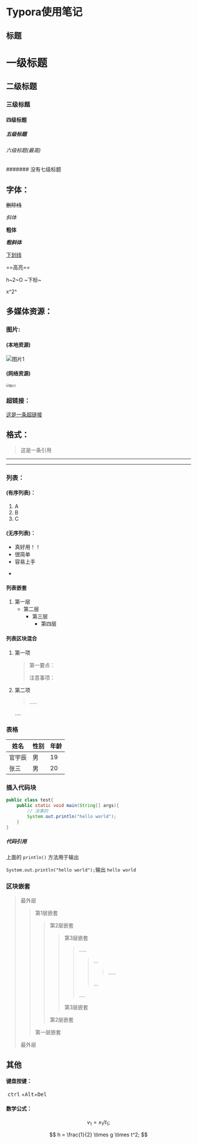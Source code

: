 

# Typora使用笔记

## 标题

# 一级标题
## 二级标题
### 三级标题
#### 四级标题
##### 五级标题

###### 六级标题(最高)

####### 没有七级标题

## 字体：

~~删除线~~

*斜体*

**粗体**

***粗斜体***

<u>下划线</u>

==高亮==

h~2~O ~下标~

x^2^

## 多媒体资源：

### 图片:

#### (本地资源)

![图片1](E:\下载文件\wallhaven-13mk9v_1920x1080.png)

#### (网络资源)

<img src="https://timgsa.baidu.com/timg?image&amp;quality=80&amp;size=b9999_10000&amp;sec=1580637688091&amp;di=58877813463e01f35095fb5dd32d1955&amp;imgtype=0&amp;src=http%3A%2F%2Fi1.sinaimg.cn%2Fent%2Fd%2F2008-06-04%2FU105P28T3D2048907F326DT20080604225106.jpg" alt="图片2" style="zoom:50%;" />



### 超链接：

[这是一条超链接](https://baidu.com/)

## 格式：



> 这是一条引用

***

---

### 列表：

#### (有序列表)：

1. A
2. B
3. C



#### (无序列表)：

- 真好用！！
- 很简单
- 容易上手

+ 

#### 列表嵌套

1. 第一层
   - 第二层
     - 第三层
       - 第四层

#### 列表区块混合

1. 第一项

   > 第一要点：
   >
   > 注意事项：

2. 第二项

   > .....

   ....



### 表格

|姓名|性别|年龄|
|--|--|--|
|官宇辰|男|19|
|张三|男|20|



### 插入代码块

```java
public class test{
    public static void main(String[] args){
        // 没事的
        System.out.println("hello world");
    }
}
```

##### 代码引用

上面的  `println()`  方法用于输出

`System.out.println("hello world");`输出 `hello world`



### 区块嵌套

> 最外层
>
> > 第1层嵌套
> >
> > > 第2层嵌套
> > >
> > > > 第3层嵌套
> > > >
> > > > > .....
> > > > >
> > > > > > ...
> > > > > >
> > > > > > >.....
> > > > > >
> > > > > > ...
> > > > >
> > > > > ....
> > > >
> > > > 第3层嵌套
> > >
> > > 第2层嵌套
> >
> > 第一层嵌套
>
> 最外层



## 其他

#### 键盘按键：

​													<kbd>ctrl</kbd> +<kbd>Alt</kbd>+<kbd>Del</kbd>

#### 数学公式：

$$
v_1 = x_1/t_1;
$$

$$
h = \frac{1}{2} \times g \times t^2;
$$
